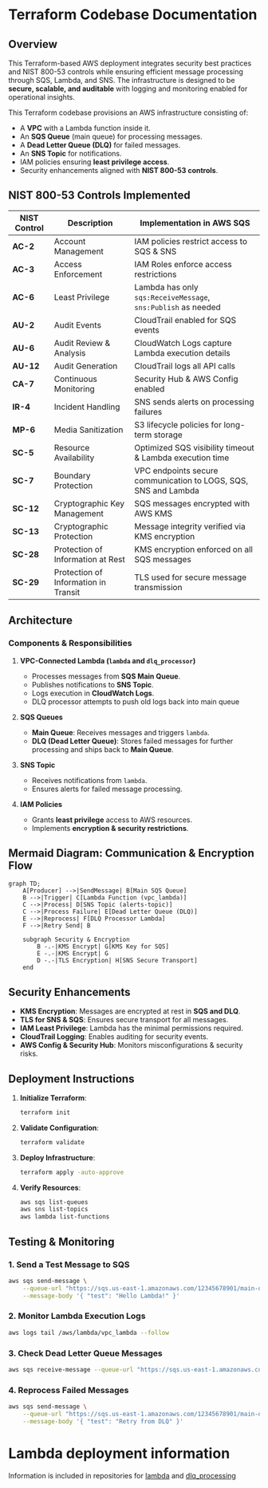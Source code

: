 # **Terraform Codebase Documentation**

## **Overview**
This Terraform-based AWS deployment integrates security best practices and NIST 800-53 controls while ensuring efficient message processing through SQS, Lambda, and SNS. The infrastructure is designed to be **secure, scalable, and auditable** with logging and monitoring enabled for operational insights.

This Terraform codebase provisions an AWS infrastructure consisting of:
- A **VPC** with a Lambda function inside it.
- An **SQS Queue** (main queue) for processing messages.
- A **Dead Letter Queue (DLQ)** for failed messages.
- An **SNS Topic** for notifications.
- IAM policies ensuring **least privilege access**.
- Security enhancements aligned with **NIST 800-53 controls**.

## **NIST 800-53 Controls Implemented**

| **NIST Control** | **Description** | **Implementation in AWS SQS** |
|-------------|------------|---------------------------|
| **AC-2** | Account Management | IAM policies restrict access to SQS & SNS |
| **AC-3** | Access Enforcement | IAM Roles enforce access restrictions |
| **AC-6** | Least Privilege | Lambda has only `sqs:ReceiveMessage`, `sns:Publish` as needed |
| **AU-2** | Audit Events | CloudTrail enabled for SQS events |
| **AU-6** | Audit Review & Analysis | CloudWatch Logs capture Lambda execution details |
| **AU-12** | Audit Generation | CloudTrail logs all API calls |
| **CA-7** | Continuous Monitoring | Security Hub & AWS Config enabled |
| **IR-4** | Incident Handling | SNS sends alerts on processing failures |
| **MP-6** | Media Sanitization | S3 lifecycle policies for long-term storage |
| **SC-5** | Resource Availability | Optimized SQS visibility timeout & Lambda execution time |
| **SC-7** | Boundary Protection | VPC endpoints secure communication to LOGS, SQS, SNS and Lambda |
| **SC-12** | Cryptographic Key Management | SQS messages encrypted with AWS KMS |
| **SC-13** | Cryptographic Protection | Message integrity verified via KMS encryption |
| **SC-28** | Protection of Information at Rest | KMS encryption enforced on all SQS messages |
| **SC-29** | Protection of Information in Transit | TLS used for secure message transmission |

## **Architecture**
### **Components & Responsibilities**
1. **VPC-Connected Lambda (`lambda` and `dlq_processor`)**
   - Processes messages from **SQS Main Queue**.
   - Publishes notifications to **SNS Topic**.
   - Logs execution in **CloudWatch Logs**.
   - DLQ processor attempts to push old logs back into main queue

2. **SQS Queues**
   - **Main Queue**: Receives messages and triggers `lambda`.
   - **DLQ (Dead Letter Queue)**: Stores failed messages for further processing and ships back to **Main Queue**.

3. **SNS Topic**
   - Receives notifications from `lambda`.
   - Ensures alerts for failed message processing.

4. **IAM Policies**
   - Grants **least privilege** access to AWS resources.
   - Implements **encryption & security restrictions**.



## **Mermaid Diagram: Communication & Encryption Flow**
```mermaid
graph TD;
    A[Producer] -->|SendMessage| B[Main SQS Queue]
    B -->|Trigger| C[Lambda Function (vpc_lambda)]
    C -->|Process| D[SNS Topic (alerts-topic)]
    C -->|Process Failure| E[Dead Letter Queue (DLQ)]
    E -->|Reprocess| F[DLQ Processor Lambda]
    F -->|Retry Send| B
    
    subgraph Security & Encryption
        B -.-|KMS Encrypt| G[KMS Key for SQS]
        E -.-|KMS Encrypt| G
        D -.-|TLS Encryption| H[SNS Secure Transport]
    end
```

## **Security Enhancements**
- **KMS Encryption**: Messages are encrypted at rest in **SQS and DLQ**.
- **TLS for SNS & SQS**: Ensures secure transport for all messages.
- **IAM Least Privilege**: Lambda has the minimal permissions required.
- **CloudTrail Logging**: Enables auditing for security events.
- **AWS Config & Security Hub**: Monitors misconfigurations & security risks.

## **Deployment Instructions**
1. **Initialize Terraform**:
   ```sh
   terraform init
   ```
2. **Validate Configuration**:
   ```sh
   terraform validate
   ```
3. **Deploy Infrastructure**:
   ```sh
   terraform apply -auto-approve
   ```
4. **Verify Resources**:
   ```sh
   aws sqs list-queues
   aws sns list-topics
   aws lambda list-functions
   ```

## **Testing & Monitoring**
### **1. Send a Test Message to SQS**
```sh
aws sqs send-message \
    --queue-url "https://sqs.us-east-1.amazonaws.com/12345678901/main-queue" \
    --message-body '{ "test": "Hello Lambda!" }'
```
### **2. Monitor Lambda Execution Logs**
```sh
aws logs tail /aws/lambda/vpc_lambda --follow
```
### **3. Check Dead Letter Queue Messages**
```sh
aws sqs receive-message --queue-url "https://sqs.us-east-1.amazonaws.com/12345678901/dlq"
```
### **4. Reprocess Failed Messages**
```sh
aws sqs send-message \
    --queue-url "https://sqs.us-east-1.amazonaws.com/12345678901/main-queue" \
    --message-body '{ "test": "Retry from DLQ" }'
```

# Lambda deployment information
Information is included in repositories for [lambda](./lambda/README.md) and [dlq_processing](./dlq_lambda/README.md)